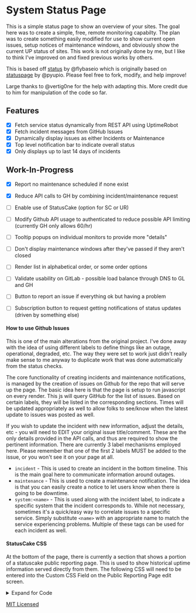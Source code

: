 
# System Status Page

This is a simple status page to show an overview of your sites. The goal here was to create a simple, free, remote monitoring capabilty. The plan was to create something easily modified for use to show current open issues, setup notices of maintenance windows, and obviously show the current UP status of sites. This work is not originally done by me, but I like to think I've improved on and fixed previous works by others.

This is based off [status](https://github.com/flybaseio/status) by @flybaseio which is originally based on [statuspage](https://github.com/pyupio/statuspage) by @pyupio. Please feel free to fork, modify, and help improve! 

Large thanks to @vertig0ne for the help with adapting this. More credit due to him for manipulation of the code so far. 

## Features

* [x] Fetch service status dynamically from REST API using UptimeRobot
* [x] Fetch incident messages from GitHub Issues
* [x] Dynamically display issues as either Incidents or Maintenance
* [x] Top level notification bar to indicate overall status
* [x] Only displays up to last 14 days of incidents

## Work-In-Progress
* [x] Report no maintenance scheduled if none exist
* [x] Reduce API calls to GH by combining incident/maintenance request
* [ ] Enable use of StatusCake (option for SC or UR)
* [ ] Modify Github API usage to authenticated to reduce possible API limiting (currently GH only allows 60/hr)
* [ ] Tooltip popups on individual monitors to provide more "details"
* [ ] Don't display maintenance windows after they've passed if they aren't closed
* [ ] Render list in alphabetical order, or some order options
* [ ] Validate usability on GitLab - possible load balance through DNS to GL and GH
* [ ] Button to report an issue if everything ok but having a problem
* [ ] Subscription button to request getting notifications of status updates (driven by something else)



#### How to use Github Issues

This is one of the main alterations from the original project. I've done away with the idea of using different labels to define things like an outage, operational, degraded, etc. The way they were set to work just didn't really make sense to me anyway to duplicate work that was done automatically from the status checks.

The core functionality of creating incidents and maintenance notifications, is managed by the creation of issues on Github for the repo that will serve up the page. The basic idea here is that the page is setup to run javascript on every render. This js will query GitHub for the list of issues. Based on certain labels, they will be listed in the corresponding sections. Times will be updated appropriately as well to allow folks to see/know when the latest update to issues was posted as well.

If you wish to update the incident with new information, adjust the details, etc - you will need to EDIT your original issue title/comment. These are the only details provided in the API calls, and thus are required to show the pertinent information. There are currently 3 label mechanisms employed here. Please remember that one of the first 2 labels MUST be added to the issue, or you won't see it on your page at all.

- `incident` - This is used to create an incident in the bottom timeline. This is the main goal here to communicate information around outages.
- `maintenance` - This is used to create a maintenance notification. The idea is that you can easily create a notice to let users know when there is going to be downtime.
- `system:<name>` - This is used along with the incident label, to indicate a specific system that the incident corresponds to. While not necessary, sometimes it's a quick/easy way to correlate issues to a specific service. Simply substitute `<name>` with an appropriate name to match the service experiencing problems. Multiple of these tags can be used for each incident as well.

#### StatusCake CSS

At the bottom of the page, there is currently a section that shows a portion of a statuscake public reporting page. This is used to show historical uptime information served directly from them. The following CSS will need to be entered into the Custom CSS Field on the Public Reporting Page edit screen.

<details>

  <summary>Expand for Code</summary>

```css
    .Box {
      border-radius: 0;
      border-color: white;
      border: 1px solid #dddddd;
  }

  .Box:first-child {
      display: none !important;
  }

  .col-md-1, .col-md-2, .col-md-3, .col-md-4, .col-md-5, .col-md-6, .col-md-7, .col-md-8, .col-md-9, .col-md-10, .col-md-11, .col-md-12 {
      float: none;
  width:100%;
  }

  header, #content-header {
  display:none;
  }

  .container {
      width: 100%;
  margin:0px !important;
  padding:0px !important;
  }

  .col-md-3 {
  display:none;
  }

  * {
  overflow: hidden;
  }
  .table-striped > tbody > tr {
      background-color: #36393e !important;
  color:white;
  }
  .table-striped > tbody > tr:nth-of-type(2n+1) {
      background-color: #424448 !important;
  color:white;
  }

  .table-full thead {
      background: #424448;
      color: white;
  }

  .AlignCentre {
      text-align: center;
  }

  .Title {
  display:none;
  }
```
</details>  

[MIT Licensed](https://raw.githubusercontent.com/flybaseio/status/gh-pages/LICENSE)
